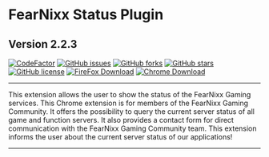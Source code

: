 # __FearNixx Status Plugin__

## Version 2.2.3

[![CodeFactor](https://www.codefactor.io/repository/github/josunlp/fng-status-plugin/badge?style=for-the-badge)](https://www.codefactor.io/repository/github/josunlp/fng-status-plugin)
[![GitHub issues](https://img.shields.io/github/issues/JosunLP/FNG-Status-Plugin?style=for-the-badge)](https://github.com/JosunLP/FNG-Status-Plugin/issues)
[![GitHub forks](https://img.shields.io/github/forks/JosunLP/FNG-Status-Plugin?style=for-the-badge)](https://github.com/JosunLP/FNG-Status-Plugin/network)
[![GitHub stars](https://img.shields.io/github/stars/JosunLP/FNG-Status-Plugin?style=for-the-badge)](https://github.com/JosunLP/FNG-Status-Plugin/stargazers)
[![GitHub license](https://img.shields.io/github/license/JosunLP/FNG-Status-Plugin?style=for-the-badge)](https://github.com/JosunLP/FNG-Status-Plugin)
[![FireFox Download](https://img.shields.io/badge/FireFox-Download-blue?style=for-the-badge&logo=firefox)](https://addons.mozilla.org/de/firefox/addon/fng-status-plugin/)
[![Chrome Download](https://img.shields.io/badge/Chrome-Download-blue?style=for-the-badge&logo=googlechrome)](https://chrome.google.com/webstore/detail/fng-status-plugin/kakfggnomljgjicmaifkpaojcceagpmh?hl=de)

--------------------------------------------------------------------------------

This extension allows the user to show the status of the FearNixx Gaming services.
This Chrome extension is for members of the FearNixx Gaming Community. It offers the possibility to query the current server status of all game and function servers. It also provides a contact form for direct communication with the FearNixx Gaming Community team. This extension informs the user about the current server status of our applications!

--------------------------------------------------------------------------------
